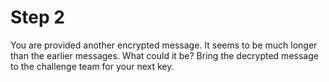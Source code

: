 # Step 2
You are provided another encrypted message.
It seems to be much longer than the earlier messages.
What could it be?
Bring the decrypted message to the challenge team for your next key.